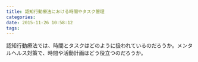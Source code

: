 ```yaml
---
title: 認知行動療法における時間やタスク管理
categories:
date: 2015-11-26 10:58:12
tags:
---
```


認知行動療法では、時間とタスクはどのように扱われているのだろうか。メンタルヘルス対策で、時間や活動計画はどう役立つのだろうか。